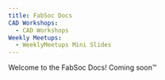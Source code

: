```yaml
---
title: FabSoc Docs
CAD Workshops:
  - CAD Workshops
Weekly Meetups:
  - WeeklyMeetups Mini Slides
---
```

Welcome to the FabSoc Docs! Coming soon™